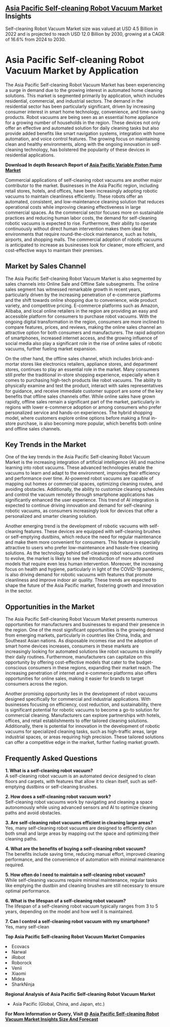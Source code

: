<h2><a href="https://www.verifiedmarketreports.com/download-sample/?rid=310312&amp;utm_source=Github-Feb&amp;utm_medium=225" target="_blank">Asia Pacific Self-cleaning Robot Vacuum Market</a> Insights</h2><p>Self-cleaning Robot Vacuum Market size was valued at USD 4.5 Billion in 2022 and is projected to reach USD 12.0 Billion by 2030, growing at a CAGR of 16.6% from 2024 to 2030.</p><p><h1>Asia Pacific Self-cleaning Robot Vacuum Market by Application</h1> <p>The Asia Pacific Self-cleaning Robot Vacuum Market has been experiencing a surge in demand due to the growing interest in automated home cleaning solutions. This market is segmented primarily by application, which includes residential, commercial, and industrial sectors. The demand in the residential sector has been particularly significant, driven by increasing consumer interest in smart home technology, convenience, and time-saving products. Robot vacuums are being seen as an essential home appliance for a growing number of households in the region. These devices not only offer an effective and automated solution for daily cleaning tasks but also provide added benefits like smart navigation systems, integration with home automation, and voice control features. The growing focus on maintaining clean and healthy environments, along with the ongoing innovation in self-cleaning technology, has bolstered the popularity of these devices in residential applications. <p><strong>Download In depth Research Report of <a href="https://www.verifiedmarketreports.com/download-sample/?rid=236118&amp;utm_source=Pulse-Dec&amp;utm_medium=225" target="_blank">Asia Pacific Variable Piston Pump Market</a></strong></p></p> <p>Commercial applications of self-cleaning robot vacuums are another major contributor to the market. Businesses in the Asia Pacific region, including retail stores, hotels, and offices, have been increasingly adopting robotic vacuums to maintain cleanliness efficiently. These robots offer an automated, consistent, and low-maintenance cleaning solution that reduces operational costs while improving cleaning effectiveness in large commercial spaces. As the commercial sector focuses more on sustainable practices and reducing human labor costs, the demand for self-cleaning robotic vacuums is expected to rise. Furthermore, their ability to operate continuously without direct human intervention makes them ideal for environments that require round-the-clock maintenance, such as hotels, airports, and shopping malls. The commercial adoption of robotic vacuums is anticipated to increase as businesses look for cleaner, more efficient, and cost-effective ways to maintain their premises. <h2>Market by Sales Channel</h2> <p>The Asia Pacific Self-cleaning Robot Vacuum Market is also segmented by sales channels into Online Sale and Offline Sale subsegments. The online sales segment has witnessed remarkable growth in recent years, particularly driven by the increasing penetration of e-commerce platforms and the shift towards online shopping due to convenience, wide product variety, and competitive pricing. E-commerce platforms such as Amazon, Alibaba, and local online retailers in the region are providing an easy and accessible platform for consumers to purchase robot vacuums. With the ongoing digital transformation in the region, consumers are more inclined to compare features, prices, and reviews, making the online sales channel an attractive option for both consumers and manufacturers. The rapid adoption of smartphones, increased internet access, and the growing influence of social media also play a significant role in the rise of online sales of robotic vacuums, further fueling market expansion. <p>On the other hand, the offline sales channel, which includes brick-and-mortar stores like electronics retailers, appliance stores, and department stores, continues to play an essential role in the market. Many consumers still prefer the traditional in-store shopping experience, especially when it comes to purchasing high-tech products like robot vacuums. The ability to physically examine and test the product, interact with sales representatives for guidance, and receive immediate customer support are some of the key benefits that offline sales channels offer. While online sales have grown rapidly, offline sales remain a significant part of the market, particularly in regions with lower e-commerce adoption or among consumers who prefer personalized service and hands-on experiences. The hybrid shopping model, where customers explore online options before making a final in-store purchase, is also becoming more popular, which benefits both online and offline sales channels. <h2>Key Trends in the Market</h2> <p>One of the key trends in the Asia Pacific Self-cleaning Robot Vacuum Market is the increasing integration of artificial intelligence (AI) and machine learning into robot vacuums. These advanced technologies enable the vacuums to learn and adapt to the environment, improving their efficiency and performance over time. AI-powered robot vacuums are capable of mapping out homes or commercial spaces, optimizing cleaning routes, and avoiding obstacles. Additionally, the ability to customize cleaning schedules and control the vacuum remotely through smartphone applications has significantly enhanced the user experience. This trend of AI integration is expected to continue driving innovation and demand for self-cleaning robotic vacuums, as consumers increasingly look for devices that offer a personalized and smarter cleaning solution. <p>Another emerging trend is the development of robotic vacuums with self-cleaning features. These devices are equipped with self-cleaning brushes or self-emptying dustbins, which reduce the need for regular maintenance and make them more convenient for consumers. This feature is especially attractive to users who prefer low-maintenance and hassle-free cleaning solutions. As the technology behind self-cleaning robot vacuums continues to evolve, the market is likely to see the introduction of more advanced models that require even less human intervention. Moreover, the increasing focus on health and hygiene, particularly in light of the COVID-19 pandemic, is also driving demand for robotic vacuums with features that promote cleanliness and improve indoor air quality. These trends are expected to shape the future of the Asia Pacific market, fostering growth and innovation in the sector. <h2>Opportunities in the Market</h2> <p>The Asia Pacific Self-cleaning Robot Vacuum Market presents numerous opportunities for manufacturers and businesses to expand their presence in the region. One of the most significant opportunities is the growing demand from emerging markets, particularly in countries like China, India, and Southeast Asian nations. As disposable incomes rise and the adoption of smart home devices increases, consumers in these markets are increasingly looking for automated solutions like robot vacuums to simplify their daily routines. Furthermore, manufacturers can capitalize on this opportunity by offering cost-effective models that cater to the budget-conscious consumers in these regions, expanding their market reach. The increasing penetration of internet and e-commerce platforms also offers opportunities for online sales, making it easier for brands to target consumers across the region. <p>Another promising opportunity lies in the development of robot vacuums designed specifically for commercial and industrial applications. With businesses focusing on efficiency, cost reduction, and sustainability, there is significant potential for robotic vacuums to become a go-to solution for commercial cleaning. Manufacturers can explore partnerships with hotels, offices, and retail establishments to offer tailored cleaning solutions. Additionally, there is potential for innovation in the development of robotic vacuums for specialized cleaning tasks, such as high-traffic areas, large industrial spaces, or areas requiring high precision. These tailored solutions can offer a competitive edge in the market, further fueling market growth. <h2>Frequently Asked Questions</h2> <p><strong>1. What is a self-cleaning robot vacuum?</strong><br>A self-cleaning robot vacuum is an automated device designed to clean floors and carpets, with features that allow it to clean itself, such as self-emptying dustbins or self-cleaning brushes.</p> <p><strong>2. How does a self-cleaning robot vacuum work?</strong><br>Self-cleaning robot vacuums work by navigating and cleaning a space autonomously while using advanced sensors and AI to optimize cleaning paths and avoid obstacles.</p> <p><strong>3. Are self-cleaning robot vacuums efficient in cleaning large areas?</strong><br>Yes, many self-cleaning robot vacuums are designed to efficiently clean both small and large areas by mapping out the space and optimizing their cleaning paths.</p> <p><strong>4. What are the benefits of buying a self-cleaning robot vacuum?</strong><br>The benefits include saving time, reducing manual effort, improved cleaning performance, and the convenience of automation with minimal maintenance required.</p> <p><strong>5. How often do I need to maintain a self-cleaning robot vacuum?</strong><br>While self-cleaning vacuums require minimal maintenance, regular tasks like emptying the dustbin and cleaning brushes are still necessary to ensure optimal performance.</p> <p><strong>6. What is the lifespan of a self-cleaning robot vacuum?</strong><br>The lifespan of a self-cleaning robot vacuum typically ranges from 3 to 5 years, depending on the model and how well it is maintained.</p> <p><strong>7. Can I control a self-cleaning robot vacuum with my smartphone?</strong><br>Yes, many self-clean</p><p><strong>Top Asia Pacific Self-cleaning Robot Vacuum Market Companies</strong></p><div data-test-id=""><p><li>Ecovacs</li><li> Narwal</li><li> iRobot</li><li> Roborock</li><li> Venii</li><li> Xiaomi</li><li> Midea</li><li> SharkNinja</li></p><div><strong>Regional Analysis of&nbsp;Asia Pacific Self-cleaning Robot Vacuum Market</strong></div><ul><li dir="ltr"><p dir="ltr">Asia Pacific (Global, China, and Japan, etc.)</p></li></ul><p><strong>For More Information or Query, Visit @&nbsp;</strong><strong><a href="https://www.verifiedmarketreports.com/product/self-cleaning-robot-vacuum-market/?utm_source=Github-Feb&amp;utm_medium=225" target="_blank">Asia Pacific Self-cleaning Robot Vacuum Market Insights Size And Forecast</a></strong></p></div><h2>&nbsp;</h2><div data-test-id="">&nbsp;</div>
